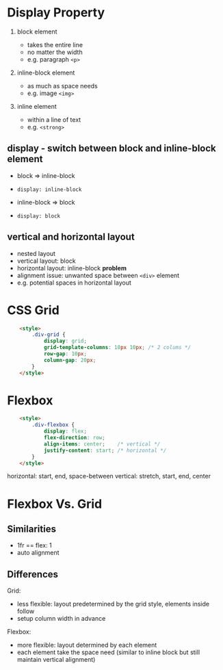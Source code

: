 # Display Property

1. block element 
    - takes the entire line
    - no matter the width 
    - e.g. paragraph `<p>`

2. inline-block element
    - as much as space needs
    - e.g. image `<img>`

3. inline element 
    - within a line of text
    - e.g. `<strong>`

## display - switch between block and inline-block element
- block => inline-block
- `display: inline-block`     

- inline-block => block 
- `display: block`


## vertical and horizontal layout 
- nested layout 
- vertical layout: block
- horizontal layout: inline-block
**problem** 
- alignment issue: unwanted space between `<div>` element
- e.g. potential spaces in horizontal layout 


# CSS Grid

``` html 
    <style>
        .div-grid {
            display: grid;
            grid-template-columns: 10px 10px; /* 2 colums */ 
            row-gap: 10px;
            column-gap: 20px; 
        }
    </style>

```

# Flexbox

``` html 
    <style>
        .div-flexbox {
            display: flex;
            flex-direction: row; 
            align-items: center;    /* vertical */ 
            justify-content: start; /* horizontal */
        }
    </style>

```
horizontal: start, end, space-between
vertical: stretch, start, end, center

# Flexbox Vs. Grid 

## Similarities
- 1fr == flex: 1
- auto alignment 

## Differences
Grid:   
- less flexible: layout predetermined by the grid style, elements inside follow
- setup column width in advance    

Flexbox:   
- more flexible: layout determined by each element 
- each element take the space need 
  (similar to inline block but still maintain vertical alignment)   
